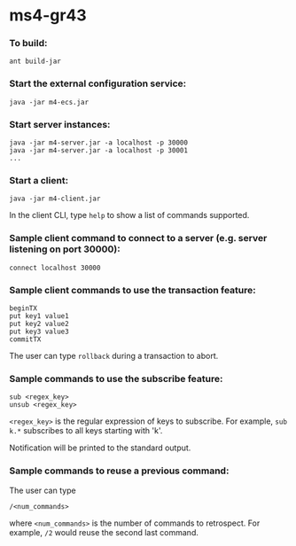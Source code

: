 # ms4-gr43

### To build:
```
ant build-jar
```

### Start the external configuration service:
```
java -jar m4-ecs.jar
```

### Start server instances:
```
java -jar m4-server.jar -a localhost -p 30000 
java -jar m4-server.jar -a localhost -p 30001
...
```

### Start a client:
```
java -jar m4-client.jar
```
In the client CLI, type `help` to show a list of commands supported.

### Sample client command to connect to a server (e.g. server listening on port 30000):
```
connect localhost 30000
```

### Sample client commands to use the transaction feature:
```
beginTX
put key1 value1
put key2 value2
put key3 value3
commitTX
```
The user can type `rollback` during a transaction to abort.

### Sample commands to use the subscribe feature:
```
sub <regex_key>
unsub <regex_key>
```
```<regex_key>``` is the regular expression of keys to subscribe. 
For example, ```sub k.*``` subscribes to all keys starting with 'k'. 

Notification will be printed to the standard output.


### Sample commands to reuse a previous command:
The user can type
```
/<num_commands>
```
where ```<num_commands>``` is the number of commands to retrospect. 
For example, ```/2``` would reuse the second last command.


